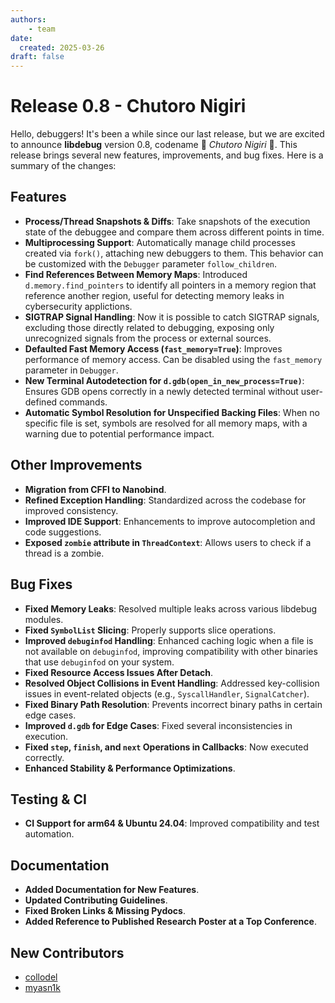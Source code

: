 ```yaml
---
authors:
    - team
date:
  created: 2025-03-26
draft: false
---
```


# Release 0.8 - Chutoro Nigiri
Hello, debuggers! It's been a while since our last release, but we are excited to announce **libdebug** version 0.8, codename :sushi: *Chutoro Nigiri* :sushi:. This release brings several new features, improvements, and bug fixes. Here is a summary of the changes:

## Features
- **Process/Thread Snapshots & Diffs**: Take snapshots of the execution state of the debuggee and compare them across different points in time.
- **Multiprocessing Support**: Automatically manage child processes created via `fork()`, attaching new debuggers to them. This behavior can be customized with the `Debugger` parameter `follow_children`.
- **Find References Between Memory Maps**: Introduced `d.memory.find_pointers` to identify all pointers in a memory region that reference another region, useful for detecting memory leaks in cybersecurity applictions.
- **SIGTRAP Signal Handling**: Now it is possible to catch SIGTRAP signals, excluding those directly related to debugging, exposing only unrecognized signals from the process or external sources.
- **Defaulted Fast Memory Access (`fast_memory=True`)**: Improves performance of memory access. Can be disabled using the `fast_memory` parameter in `Debugger`.
- **New Terminal Autodetection for `d.gdb(open_in_new_process=True)`**: Ensures GDB opens correctly in a newly detected terminal without user-defined commands. 
- **Automatic Symbol Resolution for Unspecified Backing Files**: When no specific file is set, symbols are resolved for all memory maps, with a warning due to potential performance impact.

## Other Improvements
- **Migration from CFFI to Nanobind**.
- **Refined Exception Handling**: Standardized across the codebase for improved consistency.
- **Improved IDE Support**: Enhancements to improve autocompletion and code suggestions.
- **Exposed `zombie` attribute in `ThreadContext`**: Allows users to check if a thread is a zombie.

## Bug Fixes
- **Fixed Memory Leaks**: Resolved multiple leaks across various libdebug modules.
- **Fixed `SymbolList` Slicing**: Properly supports slice operations.
- **Improved `debuginfod` Handling**: Enhanced caching logic when a file is not available on `debuginfod`, improving compatibility with other binaries that use `debuginfod` on your system.
- **Fixed Resource Access Issues After Detach**.
- **Resolved Object Collisions in Event Handling**: Addressed key-collision issues in event-related objects (e.g., `SyscallHandler`, `SignalCatcher`).
- **Fixed Binary Path Resolution**: Prevents incorrect binary paths in certain edge cases.
- **Improved `d.gdb` for Edge Cases**: Fixed several inconsistencies in execution.
- **Fixed `step`, `finish`, and `next` Operations in Callbacks**: Now executed correctly.
-  **Enhanced Stability & Performance Optimizations**.

## Testing & CI
- **CI Support for arm64 & Ubuntu 24.04**: Improved compatibility and test automation.

## Documentation
- **Added Documentation for New Features**.
- **Updated Contributing Guidelines**.
- **Fixed Broken Links & Missing Pydocs**.
- **Added Reference to Published Research Poster at a Top Conference**.

## New Contributors
- [collodel](https://github.com/collodel)
- [myasn1k](https://github.com/myasn1k)